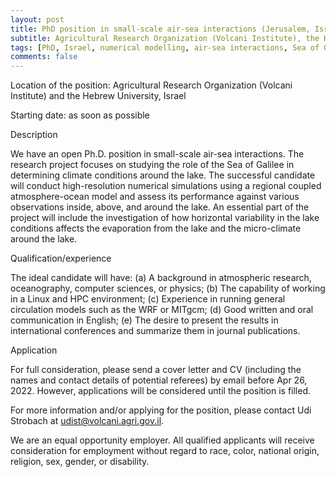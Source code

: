 ```yaml
---
layout: post
title: PhD position in small-scale air-sea interactions (Jerusalem, Israel)
subtitle: Agricultural Research Organization (Volcani Institute), the Hebrew University
tags: [PhD, Israel, numerical modelling, air-sea interactions, Sea of Galilee]
comments: false
---
```

Location of the position: Agricultural Research Organization (Volcani Institute) and the Hebrew University, Israel

Starting date: as soon as possible

 

Description

We have an open Ph.D. position in small-scale air-sea interactions. The research project focuses on studying the role of the Sea of Galilee in determining climate conditions around the lake. The successful candidate will conduct high-resolution numerical simulations using a regional coupled atmosphere-ocean model and assess its performance against various observations inside, above, and around the lake. An essential part of the project will include the investigation of how horizontal variability in the lake conditions affects the evaporation from the lake and the micro-climate around the lake.

 

Qualification/experience

The ideal candidate will have: (a) A background in atmospheric research, oceanography, computer sciences, or physics; (b) The capability of working in a Linux and HPC environment; (c) Experience in running general circulation models such as the WRF or MITgcm; (d) Good written and oral communication in English; (e) The desire to present the results in international conferences and summarize them in journal publications.

Application

For full consideration, please send a cover letter and CV (including the names and contact details of potential referees) by email before Apr 26, 2022. However, applications will be considered until the position is filled.

 

For more information and/or applying for the position, please contact Udi Strobach at udist@volcani.agri.gov.il.

 

We are an equal opportunity employer. All qualified applicants will receive consideration for employment without regard to race, color, national origin, religion, sex, gender, or disability.
